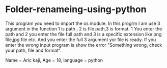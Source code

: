 # Folder-renameing-using-python
This program you need to import the os module.
In this progrm I am use 3 argument in the function 1 is path , 2 is file path,3 is format.
1 You enter the path and 2 you enter the file full path and 3 is a specific extension like png file,jpg file etc.
And you enter the full 3 argument yor file is ready.
If you enter the wrong input program is show the error "Something wrong, check your path, file and format".

Name = Aric kaji,
Age = 18,
language = python
